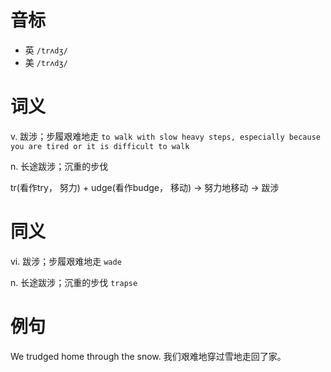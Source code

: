 # 音标

- 英 `/trʌdʒ/`
- 美 `/trʌdʒ/`

# 词义

v. 跋涉；步履艰难地走
`to walk with slow heavy steps, especially because you are tired or it is difficult to walk`

n. 长途跋涉；沉重的步伐




tr(看作try， 努力) + udge(看作budge， 移动) → 努力地移动 → 跋涉

# 同义

vi. 跋涉；步履艰难地走
`wade`

n. 长途跋涉；沉重的步伐
`trapse`

# 例句

We trudged home through the snow.
我们艰难地穿过雪地走回了家。


